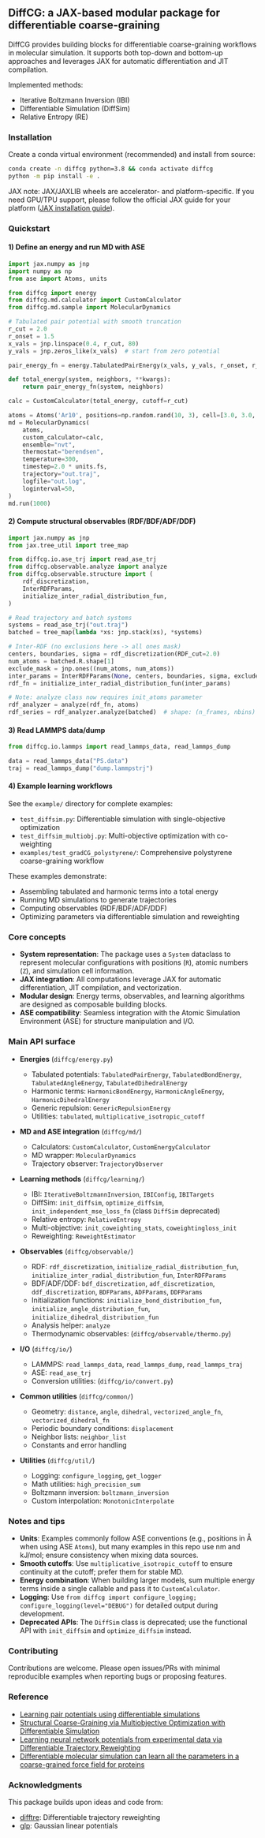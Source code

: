 ## DiffCG: a JAX-based modular package for differentiable coarse-graining

DiffCG provides building blocks for differentiable coarse-graining workflows in molecular simulation. It supports both top-down and bottom-up approaches and leverages JAX for automatic differentiation and JIT compilation.

Implemented methods: 
- Iterative Boltzmann Inversion (IBI) 
- Differentiable Simulation (DiffSim) 
- Relative Entropy (RE) 

### Installation

Create a conda virtual environment (recommended) and install from source:

```bash
conda create -n diffcg python=3.8 && conda activate diffcg
python -m pip install -e .
```

JAX note: JAX/JAXLIB wheels are accelerator- and platform-specific. If you
need GPU/TPU support, please follow the official JAX guide for your platform
([JAX installation guide](https://jax.readthedocs.io/en/latest/installation.html)).


### Quickstart

#### 1) Define an energy and run MD with ASE

```python
import jax.numpy as jnp
import numpy as np
from ase import Atoms, units

from diffcg import energy
from diffcg.md.calculator import CustomCalculator
from diffcg.md.sample import MolecularDynamics

# Tabulated pair potential with smooth truncation
r_cut = 2.0
r_onset = 1.5
x_vals = jnp.linspace(0.4, r_cut, 80)
y_vals = jnp.zeros_like(x_vals)  # start from zero potential

pair_energy_fn = energy.TabulatedPairEnergy(x_vals, y_vals, r_onset, r_cut).get_energy_fn()

def total_energy(system, neighbors, **kwargs):
    return pair_energy_fn(system, neighbors)

calc = CustomCalculator(total_energy, cutoff=r_cut)

atoms = Atoms('Ar10', positions=np.random.rand(10, 3), cell=[3.0, 3.0, 3.0], pbc=True)
md = MolecularDynamics(
    atoms,
    custom_calculator=calc,
    ensemble="nvt",
    thermostat="berendsen",
    temperature=300,
    timestep=2.0 * units.fs,
    trajectory="out.traj",
    logfile="out.log",
    loginterval=50,
)
md.run(1000)
```

#### 2) Compute structural observables (RDF/BDF/ADF/DDF)

```python
import jax.numpy as jnp
from jax.tree_util import tree_map

from diffcg.io.ase_trj import read_ase_trj
from diffcg.observable.analyze import analyze
from diffcg.observable.structure import (
    rdf_discretization,
    InterRDFParams,
    initialize_inter_radial_distribution_fun,
)

# Read trajectory and batch systems
systems = read_ase_trj("out.traj")
batched = tree_map(lambda *xs: jnp.stack(xs), *systems)

# Inter-RDF (no exclusions here -> all ones mask)
centers, boundaries, sigma = rdf_discretization(RDF_cut=2.0)
num_atoms = batched.R.shape[1]
exclude_mask = jnp.ones((num_atoms, num_atoms))
inter_params = InterRDFParams(None, centers, boundaries, sigma, exclude_mask)
rdf_fn = initialize_inter_radial_distribution_fun(inter_params)

# Note: analyze class now requires init_atoms parameter
rdf_analyzer = analyze(rdf_fn, atoms)
rdf_series = rdf_analyzer.analyze(batched)  # shape: (n_frames, nbins)
```

#### 3) Read LAMMPS data/dump

```python
from diffcg.io.lammps import read_lammps_data, read_lammps_dump

data = read_lammps_data("PS.data")
traj = read_lammps_dump("dump.lammpstrj")
```

#### 4) Example learning workflows

See the `example/` directory for complete examples:

- `test_diffsim.py`: Differentiable simulation with single-objective optimization
- `test_diffsim_multiobj.py`: Multi-objective optimization with co-weighting
- `examples/test_gradCG_polystyrene/`: Comprehensive polystyrene coarse-graining workflow

These examples demonstrate:
- Assembling tabulated and harmonic terms into a total energy
- Running MD simulations to generate trajectories
- Computing observables (RDF/BDF/ADF/DDF)
- Optimizing parameters via differentiable simulation and reweighting


### Core concepts

- **System representation**: The package uses a `System` dataclass to represent molecular configurations with positions (`R`), atomic numbers (`Z`), and simulation cell information.
- **JAX integration**: All computations leverage JAX for automatic differentiation, JIT compilation, and vectorization.
- **Modular design**: Energy terms, observables, and learning algorithms are designed as composable building blocks.
- **ASE compatibility**: Seamless integration with the Atomic Simulation Environment (ASE) for structure manipulation and I/O.

### Main API surface

- **Energies** (`diffcg/energy.py`)
  - Tabulated potentials: `TabulatedPairEnergy`, `TabulatedBondEnergy`, `TabulatedAngleEnergy`, `TabulatedDihedralEnergy`
  - Harmonic terms: `HarmonicBondEnergy`, `HarmonicAngleEnergy`, `HarmonicDihedralEnergy`
  - Generic repulsion: `GenericRepulsionEnergy`
  - Utilities: `tabulated`, `multiplicative_isotropic_cutoff`

- **MD and ASE integration** (`diffcg/md/`)
  - Calculators: `CustomCalculator`, `CustomEnergyCalculator`
  - MD wrapper: `MolecularDynamics`
  - Trajectory observer: `TrajectoryObserver`

- **Learning methods** (`diffcg/learning/`)
  - IBI: `IterativeBoltzmannInversion`, `IBIConfig`, `IBITargets`
  - DiffSim: `init_diffsim`, `optimize_diffsim`, `init_independent_mse_loss_fn` (class `DiffSim` deprecated)
  - Relative entropy: `RelativeEntropy`
  - Multi-objective: `init_coweighting_stats`, `coweightingloss_init`
  - Reweighting: `ReweightEstimator`

- **Observables** (`diffcg/observable/`)
  - RDF: `rdf_discretization`, `initialize_radial_distribution_fun`, `initialize_inter_radial_distribution_fun`, `InterRDFParams`
  - BDF/ADF/DDF: `bdf_discretization`, `adf_discretization`, `ddf_discretization`, `BDFParams`, `ADFParams`, `DDFParams`
  - Initialization functions: `initialize_bond_distribution_fun`, `initialize_angle_distribution_fun`, `initialize_dihedral_distribution_fun`
  - Analysis helper: `analyze`
  - Thermodynamic observables: (`diffcg/observable/thermo.py`)

- **I/O** (`diffcg/io/`)
  - LAMMPS: `read_lammps_data`, `read_lammps_dump`, `read_lammps_traj`
  - ASE: `read_ase_trj`
  - Conversion utilities: (`diffcg/io/convert.py`)

- **Common utilities** (`diffcg/common/`)
  - Geometry: `distance`, `angle`, `dihedral`, `vectorized_angle_fn`, `vectorized_dihedral_fn`
  - Periodic boundary conditions: `displacement`
  - Neighbor lists: `neighbor_list`
  - Constants and error handling

- **Utilities** (`diffcg/util/`)
  - Logging: `configure_logging`, `get_logger`
  - Math utilities: `high_precision_sum`
  - Boltzmann inversion: `boltzmann_inversion`
  - Custom interpolation: `MonotonicInterpolate`


### Notes and tips

- **Units**: Examples commonly follow ASE conventions (e.g., positions in Å when using ASE `Atoms`), but many examples in this repo use nm and kJ/mol; ensure consistency when mixing data sources.
- **Smooth cutoffs**: Use `multiplicative_isotropic_cutoff` to ensure continuity at the cutoff; prefer them for stable MD.
- **Energy combination**: When building larger models, sum multiple energy terms inside a single callable and pass it to `CustomCalculator`.
- **Logging**: Use `from diffcg import configure_logging; configure_logging(level="DEBUG")` for detailed output during development.
- **Deprecated APIs**: The `DiffSim` class is deprecated; use the functional API with `init_diffsim` and `optimize_diffsim` instead.


### Contributing

Contributions are welcome. Please open issues/PRs with minimal reproducible examples when reporting bugs or proposing features.

### Reference
- [Learning pair potentials using differentiable simulations](https://pubs.aip.org/aip/jcp/article/158/4/044113/2876571)
- [Structural Coarse-Graining via Multiobjective Optimization with Differentiable Simulation](https://pubs.acs.org/doi/10.1021/acs.jctc.3c01348)
- [Learning neural network potentials from experimental data via Differentiable Trajectory Reweighting](https://www.nature.com/articles/s41467-021-27241-4)
- [Differentiable molecular simulation can learn all the parameters in a coarse-grained force field for proteins](https://journals.plos.org/plosone/article?id=10.1371/journal.pone.0256990)

### Acknowledgments

This package builds upon ideas and code from:
- [difftre](https://github.com/tummfm/difftre): Differentiable trajectory reweighting
- [glp](https://github.com/sirmarcel/glp): Gaussian linear potentials

